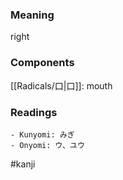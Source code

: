 ### Meaning

right

### Components

[[Radicals/口|口]]: mouth

### Readings

```
- Kunyomi: みぎ
- Onyomi: ウ、ユウ
```

#kanji